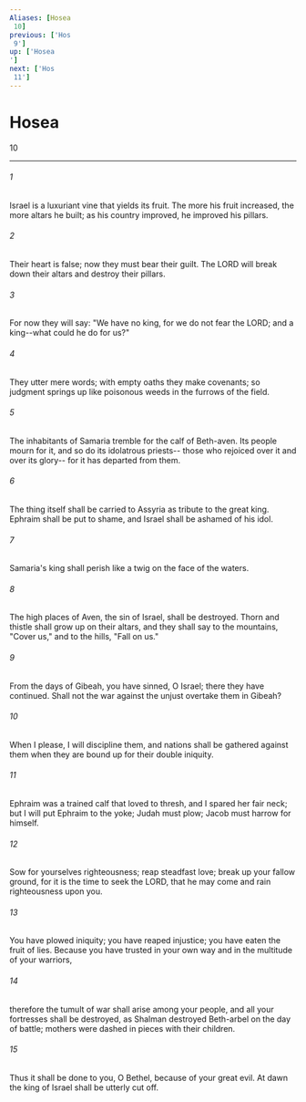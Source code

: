```yaml
---
Aliases: [Hosea 10]
previous: ['Hos 9']
up: ['Hosea']
next: ['Hos 11']
---
```

# Hosea 10

***
 

###### 1 
Israel is a luxuriant vine  that yields its fruit.  The more his fruit increased,  the more altars he built;  as his country improved,  he improved his pillars.   

###### 2 
Their heart is false;  now they must bear their guilt.  The LORD will break down their altars  and destroy their pillars.  

###### 3 
For now they will say:  "We have no king,  for we do not fear the LORD;  and a king--what could he do for us?"   

###### 4 
They utter mere words;  with empty oaths they make covenants;  so judgment springs up like poisonous weeds  in the furrows of the field.   

###### 5 
The inhabitants of Samaria tremble  for the calf of Beth-aven.  Its people mourn for it, and so do its idolatrous priests--  those who rejoiced over it and over its glory--  for it has departed from them.   

###### 6 
The thing itself shall be carried to Assyria  as tribute to the great king.  Ephraim shall be put to shame,  and Israel shall be ashamed of his idol.  

###### 7 
Samaria's king shall perish  like a twig on the face of the waters.   

###### 8 
The high places of Aven, the sin of Israel,  shall be destroyed.  Thorn and thistle shall grow up  on their altars,  and they shall say to the mountains, "Cover us,"  and to the hills, "Fall on us."  

###### 9 
From the days of Gibeah, you have sinned, O Israel;  there they have continued.  Shall not the war against the unjust overtake them in Gibeah?   

###### 10 
When I please, I will discipline them,  and nations shall be gathered against them  when they are bound up for their double iniquity.  

###### 11 
Ephraim was a trained calf  that loved to thresh,  and I spared her fair neck;  but I will put Ephraim to the yoke;  Judah must plow;  Jacob must harrow for himself.   

###### 12 
Sow for yourselves righteousness;  reap steadfast love;  break up your fallow ground,  for it is the time to seek the LORD,  that he may come and rain righteousness upon you.  

###### 13 
You have plowed iniquity;  you have reaped injustice;  you have eaten the fruit of lies.  Because you have trusted in your own way  and in the multitude of your warriors,   

###### 14 
therefore the tumult of war shall arise among your people,  and all your fortresses shall be destroyed,  as Shalman destroyed Beth-arbel on the day of battle;  mothers were dashed in pieces with their children.   

###### 15 
Thus it shall be done to you, O Bethel,  because of your great evil.  At dawn the king of Israel  shall be utterly cut off.
